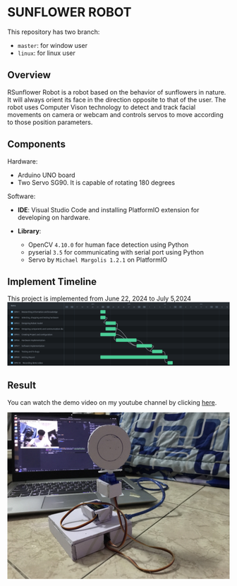 # SUNFLOWER ROBOT

This repository has two branch:
- `master`: for window user
- `linux`: for linux user

## Overview
RSunflower Robot is a robot based on the behavior of sunflowers in nature. It will always orient its face in the direction opposite to that of the user. The robot uses Computer Vison technology to detect and track facial movements on camera or webcam and controls servos to move according to those position parameters.  
## Components
Hardware:
- Arduino UNO board
- Two Servo SG90. It is capable of rotating 180 degrees 

Software:
- **IDE**: Visual Studio Code and installing PlatformIO extension for developing on hardware.
- **Library**:

    - OpenCV `4.10.0` for human face detection using Python
    - pyserial `3.5` for communicating with serial port using Python
    - Servo by `Michael Margolis 1.2.1` on PlatformIO 

## Implement Timeline
This project is implemented from June 22, 2024 to July 5,2024
![Timeline](./images/sunflower_robot_timeline_eng_v1.1.png)
## Result
You can watch the demo video on my youtube channel by clicking [here](https://youtube.com/shorts/oLIsh41mzJ8). 

![Sunflower Robot demo](./images/Sunflower_Robot_demo_img.jpg)